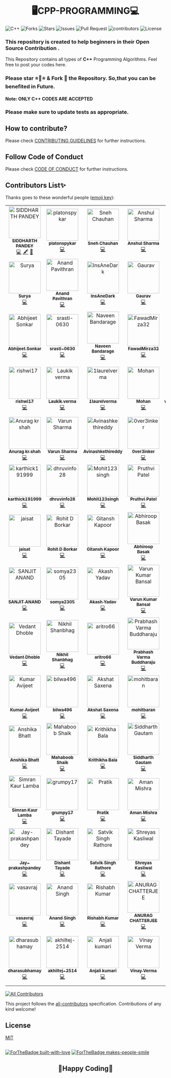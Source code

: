 # <div align="center">🖥️CPP-PROGRAMMING💻</div>
![C++](https://img.shields.io/badge/language-C++-blue?style=for-the-badge)
![Forks](https://img.shields.io/github/forks/siddharth25pandey/CPP-Programming?style=for-the-badge)
![Stars](https://img.shields.io/github/stars/siddharth25pandey/CPP-Programming?style=for-the-badge)
![Issues](https://img.shields.io/github/issues/siddharth25pandey/CPP-Programming?style=for-the-badge)
![Pull Request](https://img.shields.io/github/issues-pr/siddharth25pandey/CPP-Programming?style=for-the-badge)
![contributors](https://img.shields.io/github/contributors/siddharth25pandey/CPP-Programming?style=for-the-badge)
![License](https://img.shields.io/github/license/siddharth25pandey/CPP-Programming?style=for-the-badge)

### This repository is created to help beginners in their Open Source Contribution .

This Repository contains all types of **C++** Programming Algorithms.
Feel free to post your codes here.
### Please star ⭐🌟⭐ & Fork 🍴 the Repository. So,that you can be benefited in Future. 
#### Note: ONLY C++ CODES ARE ACCEPTED
### Please make sure to update tests as appropriate.
## How to contribute?
Please check [CONTRIBUTING GUIDELINES](CONTRIBUTORS.md) for further instructions.
## Follow Code of Conduct
Please check [CODE OF CONDUCT](Code_of_Conduct.md) for further instructions.


## Contributors List✨

Thanks goes to these wonderful people ([emoji key](https://allcontributors.org/docs/en/emoji-key)):

<!-- ALL-CONTRIBUTORS-LIST:START - Do not remove or modify this section -->
<!-- prettier-ignore-start -->
<!-- markdownlint-disable -->
<table>
  <tbody>
    <tr>
      <td align="center"><a href="https://siddharth25pandey.github.io"><img src="https://avatars0.githubusercontent.com/u/56592079?v=4?s=100" width="100px;" alt="SIDDHARTH PANDEY"/><br /><sub><b>SIDDHARTH PANDEY</b></sub></a><br /><a href="https://github.com/siddharth25pandey/CPP-Programming/commits?author=siddharth25pandey" title="Code">💻</a> <a href="#content-siddharth25pandey" title="Content">🖋</a> <a href="https://github.com/siddharth25pandey/CPP-Programming/commits?author=siddharth25pandey" title="Documentation">📖</a></td>
      <td align="center"><a href="https://github.com/platonspykar"><img src="https://avatars0.githubusercontent.com/u/72163218?v=4?s=100" width="100px;" alt="platonspykar"/><br /><sub><b>platonspykar</b></sub></a><br /><a href="https://github.com/siddharth25pandey/CPP-Programming/commits?author=platonspykar" title="Code">💻</a></td>
      <td align="center"><a href="https://github.com/Snake-27"><img src="https://avatars0.githubusercontent.com/u/72086275?v=4?s=100" width="100px;" alt="Sneh Chauhan"/><br /><sub><b>Sneh Chauhan</b></sub></a><br /><a href="https://github.com/siddharth25pandey/CPP-Programming/commits?author=Snake-27" title="Code">💻</a></td>
      <td align="center"><a href="https://github.com/Anshul758"><img src="https://avatars1.githubusercontent.com/u/55247501?v=4?s=100" width="100px;" alt="Anshul Sharma "/><br /><sub><b>Anshul Sharma </b></sub></a><br /><a href="https://github.com/siddharth25pandey/CPP-Programming/commits?author=Anshul758" title="Code">💻</a></td>
      <td align="center"><a href="https://github.com/nicusor43"><img src="https://avatars0.githubusercontent.com/u/53815814?v=4?s=100" width="100px;" alt="Nicușor Cruceru"/><br /><sub><b>Nicușor Cruceru</b></sub></a><br /><a href="https://github.com/siddharth25pandey/CPP-Programming/commits?author=nicusor43" title="Code">💻</a></td>
      <td align="center"><a href="https://github.com/Shreyashm16"><img src="https://avatars0.githubusercontent.com/u/56593418?v=4?s=100" width="100px;" alt="Shreyash Mishra"/><br /><sub><b>Shreyash Mishra</b></sub></a><br /><a href="https://github.com/siddharth25pandey/CPP-Programming/commits?author=Shreyashm16" title="Code">💻</a></td>
      <td align="center"><a href="https://github.com/prichoms"><img src="https://avatars0.githubusercontent.com/u/56591603?v=4?s=100" width="100px;" alt="Priyam Bajpai"/><br /><sub><b>Priyam Bajpai</b></sub></a><br /><a href="https://github.com/siddharth25pandey/CPP-Programming/commits?author=prichoms" title="Code">💻</a></td>
    </tr>
    <tr>
      <td align="center"><a href="https://github.com/surya1701"><img src="https://avatars1.githubusercontent.com/u/56593966?v=4?s=100" width="100px;" alt="Surya"/><br /><sub><b>Surya</b></sub></a><br /><a href="https://github.com/siddharth25pandey/CPP-Programming/commits?author=surya1701" title="Code">💻</a></td>
      <td align="center"><a href="https://github.com/anand4234"><img src="https://avatars3.githubusercontent.com/u/46859246?v=4?s=100" width="100px;" alt="Anand Pavithran"/><br /><sub><b>Anand Pavithran</b></sub></a><br /><a href="https://github.com/siddharth25pandey/CPP-Programming/commits?author=anand4234" title="Code">💻</a></td>
      <td align="center"><a href="https://github.com/InsAneDark"><img src="https://avatars3.githubusercontent.com/u/70620929?v=4?s=100" width="100px;" alt="InsAneDark"/><br /><sub><b>InsAneDark</b></sub></a><br /><a href="https://github.com/siddharth25pandey/CPP-Programming/commits?author=InsAneDark" title="Code">💻</a></td>
      <td align="center"><a href="https://github.com/gpandey1709"><img src="https://avatars2.githubusercontent.com/u/72185797?v=4?s=100" width="100px;" alt="Gaurav"/><br /><sub><b>Gaurav</b></sub></a><br /><a href="https://github.com/siddharth25pandey/CPP-Programming/commits?author=gpandey1709" title="Code">💻</a></td>
      <td align="center"><a href="https://github.com/GauravPatil8778"><img src="https://avatars3.githubusercontent.com/u/67456816?v=4?s=100" width="100px;" alt="GAURAV PATIL"/><br /><sub><b>GAURAV PATIL</b></sub></a><br /><a href="https://github.com/siddharth25pandey/CPP-Programming/commits?author=GauravPatil8778" title="Code">💻</a></td>
      <td align="center"><a href="https://github.com/stuti-v4"><img src="https://avatars3.githubusercontent.com/u/70504325?v=4?s=100" width="100px;" alt="stuti-v4"/><br /><sub><b>stuti-v4</b></sub></a><br /><a href="https://github.com/siddharth25pandey/CPP-Programming/commits?author=stuti-v4" title="Code">💻</a></td>
      <td align="center"><a href="https://github.com/smriti-v16"><img src="https://avatars2.githubusercontent.com/u/72195751?v=4?s=100" width="100px;" alt="Smriti Verma"/><br /><sub><b>Smriti Verma</b></sub></a><br /><a href="https://github.com/siddharth25pandey/CPP-Programming/commits?author=smriti-v16" title="Code">💻</a></td>
    </tr>
    <tr>
      <td align="center"><a href="https://github.com/Abhijeet-sonkar"><img src="https://avatars0.githubusercontent.com/u/53171003?v=4?s=100" width="100px;" alt="Abhijeet Sonkar"/><br /><sub><b>Abhijeet Sonkar</b></sub></a><br /><a href="https://github.com/siddharth25pandey/CPP-Programming/commits?author=Abhijeet-sonkar" title="Code">💻</a></td>
      <td align="center"><a href="https://github.com/srasti-0630"><img src="https://avatars3.githubusercontent.com/u/70095027?v=4?s=100" width="100px;" alt="srasti-0630"/><br /><sub><b>srasti-0630</b></sub></a><br /><a href="https://github.com/siddharth25pandey/CPP-Programming/commits?author=srasti-0630" title="Code">💻</a></td>
      <td align="center"><a href="http://naveenbandarage.com"><img src="https://avatars1.githubusercontent.com/u/37656114?v=4?s=100" width="100px;" alt="Naveen Bandarage"/><br /><sub><b>Naveen Bandarage</b></sub></a><br /><a href="https://github.com/siddharth25pandey/CPP-Programming/commits?author=NaveenBandarage" title="Code">💻</a></td>
      <td align="center"><a href="https://github.com/FawadMirza32"><img src="https://avatars0.githubusercontent.com/u/37993847?v=4?s=100" width="100px;" alt="FawadMirza32"/><br /><sub><b>FawadMirza32</b></sub></a><br /><a href="https://github.com/siddharth25pandey/CPP-Programming/commits?author=FawadMirza32" title="Code">💻</a></td>
      <td align="center"><a href="https://github.com/kasojuswathi"><img src="https://avatars1.githubusercontent.com/u/56555547?v=4?s=100" width="100px;" alt="kasojuswathi"/><br /><sub><b>kasojuswathi</b></sub></a><br /><a href="https://github.com/siddharth25pandey/CPP-Programming/commits?author=kasojuswathi" title="Code">💻</a></td>
      <td align="center"><a href="https://sourcerer.io/kaushik-rishi"><img src="https://avatars2.githubusercontent.com/u/52498617?v=4?s=100" width="100px;" alt=" Kaushik Rishi"/><br /><sub><b> Kaushik Rishi</b></sub></a><br /><a href="https://github.com/siddharth25pandey/CPP-Programming/commits?author=kaushik-rishi" title="Code">💻</a></td>
      <td align="center"><a href="https://github.com/giyasht"><img src="https://avatars1.githubusercontent.com/u/56585607?v=4?s=100" width="100px;" alt="giyasht"/><br /><sub><b>giyasht</b></sub></a><br /><a href="https://github.com/siddharth25pandey/CPP-Programming/commits?author=giyasht" title="Code">💻</a></td>
    </tr>
    <tr>
      <td align="center"><a href="https://github.com/rishwi17"><img src="https://avatars0.githubusercontent.com/u/56584536?v=4?s=100" width="100px;" alt="rishwi17"/><br /><sub><b>rishwi17</b></sub></a><br /><a href="https://github.com/siddharth25pandey/CPP-Programming/commits?author=rishwi17" title="Code">💻</a></td>
      <td align="center"><a href="https://github.com/Laukik-11"><img src="https://avatars0.githubusercontent.com/u/56592624?v=4?s=100" width="100px;" alt="Laukik verma"/><br /><sub><b>Laukik verma</b></sub></a><br /><a href="https://github.com/siddharth25pandey/CPP-Programming/commits?author=Laukik-11" title="Code">💻</a></td>
      <td align="center"><a href="https://github.com/1laurelverma"><img src="https://avatars1.githubusercontent.com/u/56593513?v=4?s=100" width="100px;" alt="1laurelverma"/><br /><sub><b>1laurelverma</b></sub></a><br /><a href="https://github.com/siddharth25pandey/CPP-Programming/commits?author=1laurelverma" title="Code">💻</a></td>
      <td align="center"><a href="https://github.com/10mohan"><img src="https://avatars1.githubusercontent.com/u/72243060?v=4?s=100" width="100px;" alt="Mohan"/><br /><sub><b>Mohan</b></sub></a><br /><a href="https://github.com/siddharth25pandey/CPP-Programming/commits?author=10mohan" title="Code">💻</a></td>
      <td align="center"><a href="https://github.com/vishweshdhoble"><img src="https://avatars1.githubusercontent.com/u/56592524?v=4?s=100" width="100px;" alt="vishweshdhoble"/><br /><sub><b>vishweshdhoble</b></sub></a><br /><a href="https://github.com/siddharth25pandey/CPP-Programming/commits?author=vishweshdhoble" title="Code">💻</a></td>
      <td align="center"><a href="https://github.com/shubhangi-singh21"><img src="https://avatars3.githubusercontent.com/u/66862125?v=4?s=100" width="100px;" alt="Shuhangi Singh"/><br /><sub><b>Shuhangi Singh</b></sub></a><br /><a href="https://github.com/siddharth25pandey/CPP-Programming/commits?author=shubhangi-singh21" title="Code">💻</a></td>
      <td align="center"><a href="https://github.com/jatinjain001"><img src="https://avatars2.githubusercontent.com/u/46483236?v=4?s=100" width="100px;" alt="Jatin Jain"/><br /><sub><b>Jatin Jain</b></sub></a><br /><a href="https://github.com/siddharth25pandey/CPP-Programming/commits?author=jatinjain001" title="Code">💻</a></td>
    </tr>
    <tr>
      <td align="center"><a href="https://github.com/anu725053"><img src="https://avatars0.githubusercontent.com/u/56585764?v=4?s=100" width="100px;" alt="Anurag kr shah"/><br /><sub><b>Anurag kr shah</b></sub></a><br /><a href="https://github.com/siddharth25pandey/CPP-Programming/commits?author=anu725053" title="Code">💻</a></td>
      <td align="center"><a href="https://github.com/varunsharma21"><img src="https://avatars1.githubusercontent.com/u/61429136?v=4?s=100" width="100px;" alt="Varun Sharma"/><br /><sub><b>Varun Sharma</b></sub></a><br /><a href="https://github.com/siddharth25pandey/CPP-Programming/commits?author=varunsharma21" title="Code">💻</a></td>
      <td align="center"><a href="https://github.com/Avinashkethireddy"><img src="https://avatars2.githubusercontent.com/u/56587643?v=4?s=100" width="100px;" alt="Avinashkethireddy"/><br /><sub><b>Avinashkethireddy</b></sub></a><br /><a href="https://github.com/siddharth25pandey/CPP-Programming/commits?author=Avinashkethireddy" title="Code">💻</a></td>
      <td align="center"><a href="https://github.com/OverthinkersArea"><img src="https://avatars2.githubusercontent.com/u/53104897?v=4?s=100" width="100px;" alt="0ver3inker"/><br /><sub><b>0ver3inker</b></sub></a><br /><a href="https://github.com/siddharth25pandey/CPP-Programming/commits?author=OverthinkersArea" title="Code">💻</a></td>
      <td align="center"><a href="https://github.com/git-rishabh-jha"><img src="https://avatars0.githubusercontent.com/u/56585873?v=4?s=100" width="100px;" alt="RISHABH JHA"/><br /><sub><b>RISHABH JHA</b></sub></a><br /><a href="https://github.com/siddharth25pandey/CPP-Programming/commits?author=git-rishabh-jha" title="Code">💻</a></td>
      <td align="center"><a href="https://github.com/Divyanshu-info"><img src="https://avatars0.githubusercontent.com/u/56086382?v=4?s=100" width="100px;" alt="Divyanshu"/><br /><sub><b>Divyanshu</b></sub></a><br /><a href="https://github.com/siddharth25pandey/CPP-Programming/commits?author=Divyanshu-info" title="Code">💻</a></td>
      <td align="center"><a href="https://github.com/jainath875"><img src="https://avatars2.githubusercontent.com/u/54453129?v=4?s=100" width="100px;" alt="jainath875"/><br /><sub><b>jainath875</b></sub></a><br /><a href="https://github.com/siddharth25pandey/CPP-Programming/commits?author=jainath875" title="Code">💻</a></td>
    </tr>
    <tr>
      <td align="center"><a href="https://github.com/karthick191999"><img src="https://avatars0.githubusercontent.com/u/67547249?v=4?s=100" width="100px;" alt="karthick191999"/><br /><sub><b>karthick191999</b></sub></a><br /><a href="https://github.com/siddharth25pandey/CPP-Programming/commits?author=karthick191999" title="Code">💻</a></td>
      <td align="center"><a href="https://github.com/dhruvinfo28"><img src="https://avatars1.githubusercontent.com/u/60705641?v=4?s=100" width="100px;" alt="dhruvinfo28"/><br /><sub><b>dhruvinfo28</b></sub></a><br /><a href="https://github.com/siddharth25pandey/CPP-Programming/commits?author=dhruvinfo28" title="Code">💻</a></td>
      <td align="center"><a href="https://github.com/Mohit123singh"><img src="https://avatars2.githubusercontent.com/u/56020402?v=4?s=100" width="100px;" alt="Mohit123singh"/><br /><sub><b>Mohit123singh</b></sub></a><br /><a href="https://github.com/siddharth25pandey/CPP-Programming/commits?author=Mohit123singh" title="Code">💻</a></td>
      <td align="center"><a href="https://github.com/PruthviPatel2001"><img src="https://avatars3.githubusercontent.com/u/68770776?v=4?s=100" width="100px;" alt="Pruthvi Patel"/><br /><sub><b>Pruthvi Patel</b></sub></a><br /><a href="https://github.com/siddharth25pandey/CPP-Programming/commits?author=PruthviPatel2001" title="Code">💻</a></td>
      <td align="center"><a href="https://github.com/fiddlytompkus"><img src="https://avatars1.githubusercontent.com/u/55635206?v=4?s=100" width="100px;" alt="Abhishek Jain"/><br /><sub><b>Abhishek Jain</b></sub></a><br /><a href="https://github.com/siddharth25pandey/CPP-Programming/commits?author=fiddlytompkus" title="Code">💻</a></td>
      <td align="center"><a href="https://github.com/rushendra910"><img src="https://avatars.githubusercontent.com/u/87089904?v=4?s=100" width="100px;" alt="rushendra910"/><br /><sub><b>rushendra910</b></sub></a><br /><a href="https://github.com/siddharth25pandey/CPP-Programming/commits?author=rushendra910" title="Code">💻</a></td>
      <td align="center"><a href="https://sites.google.com/iiits.in/kushgupta/home"><img src="https://avatars.githubusercontent.com/u/74309241?v=4?s=100" width="100px;" alt="Kush Gupta"/><br /><sub><b>Kush Gupta</b></sub></a><br /><a href="https://github.com/siddharth25pandey/CPP-Programming/commits?author=iamKushGupta" title="Code">💻</a></td>
    </tr>
    <tr>
      <td align="center"><a href="https://github.com/jaisat"><img src="https://avatars.githubusercontent.com/u/47458868?v=4?s=100" width="100px;" alt="jaisat"/><br /><sub><b>jaisat</b></sub></a><br /><a href="https://github.com/siddharth25pandey/CPP-Programming/commits?author=jaisat" title="Code">💻</a></td>
      <td align="center"><a href="https://github.com/itsrdb"><img src="https://avatars.githubusercontent.com/u/15973523?v=4?s=100" width="100px;" alt="Rohit D Borkar"/><br /><sub><b>Rohit D Borkar</b></sub></a><br /><a href="https://github.com/siddharth25pandey/CPP-Programming/commits?author=itsrdb" title="Code">💻</a></td>
      <td align="center"><a href="https://github.com/GitanshKapoor"><img src="https://avatars.githubusercontent.com/u/72307552?v=4?s=100" width="100px;" alt="Gitansh Kapoor"/><br /><sub><b>Gitansh Kapoor</b></sub></a><br /><a href="https://github.com/siddharth25pandey/CPP-Programming/commits?author=GitanshKapoor" title="Code">💻</a></td>
      <td align="center"><a href="https://github.com/abhiroopbasak"><img src="https://avatars.githubusercontent.com/u/63965017?v=4?s=100" width="100px;" alt="Abhiroop Basak"/><br /><sub><b>Abhiroop Basak</b></sub></a><br /><a href="https://github.com/siddharth25pandey/CPP-Programming/commits?author=abhiroopbasak" title="Code">💻</a></td>
      <td align="center"><a href="https://github.com/manav71"><img src="https://avatars.githubusercontent.com/u/73513315?v=4?s=100" width="100px;" alt="Manav Sanghi"/><br /><sub><b>Manav Sanghi</b></sub></a><br /><a href="https://github.com/siddharth25pandey/CPP-Programming/commits?author=manav71" title="Code">💻</a></td>
      <td align="center"><a href="https://github.com/Sravanthgithub"><img src="https://avatars.githubusercontent.com/u/77894804?v=4?s=100" width="100px;" alt="Sravanth Kurmala"/><br /><sub><b>Sravanth Kurmala</b></sub></a><br /><a href="https://github.com/siddharth25pandey/CPP-Programming/commits?author=Sravanthgithub" title="Code">💻</a></td>
      <td align="center"><a href="https://github.com/nvishal2580"><img src="https://avatars.githubusercontent.com/u/56758869?v=4?s=100" width="100px;" alt="vishal nagar"/><br /><sub><b>vishal nagar</b></sub></a><br /><a href="https://github.com/siddharth25pandey/CPP-Programming/commits?author=nvishal2580" title="Code">💻</a></td>
    </tr>
    <tr>
      <td align="center"><a href="https://github.com/sanjitcodes"><img src="https://avatars.githubusercontent.com/u/59444668?v=4?s=100" width="100px;" alt="SANJIT ANAND"/><br /><sub><b>SANJIT ANAND</b></sub></a><br /><a href="https://github.com/siddharth25pandey/CPP-Programming/commits?author=sanjitcodes" title="Code">💻</a></td>
      <td align="center"><a href="https://github.com/somya2305"><img src="https://avatars.githubusercontent.com/u/59568184?v=4?s=100" width="100px;" alt="somya2305"/><br /><sub><b>somya2305</b></sub></a><br /><a href="https://github.com/siddharth25pandey/CPP-Programming/commits?author=somya2305" title="Code">💻</a></td>
      <td align="center"><a href="https://github.com/AK-aShH"><img src="https://avatars.githubusercontent.com/u/81186992?v=4?s=100" width="100px;" alt="Akash Yadav"/><br /><sub><b>Akash Yadav</b></sub></a><br /><a href="https://github.com/siddharth25pandey/CPP-Programming/commits?author=AK-aShH" title="Code">💻</a></td>
      <td align="center"><a href="https://github.com/VARUN-K-BANSAL"><img src="https://avatars.githubusercontent.com/u/73171376?v=4?s=100" width="100px;" alt="Varun Kumar Bansal"/><br /><sub><b>Varun Kumar Bansal</b></sub></a><br /><a href="https://github.com/siddharth25pandey/CPP-Programming/commits?author=VARUN-K-BANSAL" title="Code">💻</a></td>
      <td align="center"><a href="https://github.com/abhay2002-pro"><img src="https://avatars.githubusercontent.com/u/76939279?v=4?s=100" width="100px;" alt="Array"/><br /><sub><b>Array</b></sub></a><br /><a href="https://github.com/siddharth25pandey/CPP-Programming/commits?author=abhay2002-pro" title="Code">💻</a></td>
      <td align="center"><a href="https://github.com/satyamsingh-sg"><img src="https://avatars.githubusercontent.com/u/56595632?v=4?s=100" width="100px;" alt="Satyam Singh"/><br /><sub><b>Satyam Singh</b></sub></a><br /><a href="https://github.com/siddharth25pandey/CPP-Programming/commits?author=satyamsingh-sg" title="Code">💻</a></td>
      <td align="center"><a href="https://shardik2001.zyrosite.com/"><img src="https://avatars.githubusercontent.com/u/56587994?v=4?s=100" width="100px;" alt="hardik302001"/><br /><sub><b>hardik302001</b></sub></a><br /><a href="https://github.com/siddharth25pandey/CPP-Programming/commits?author=hardik302001" title="Code">💻</a></td>
    </tr>
    <tr>
      <td align="center"><a href="https://github.com/VedanT-27"><img src="https://avatars.githubusercontent.com/u/56587272?v=4?s=100" width="100px;" alt="Vedant Dhoble"/><br /><sub><b>Vedant Dhoble</b></sub></a><br /><a href="https://github.com/siddharth25pandey/CPP-Programming/commits?author=VedanT-27" title="Code">💻</a></td>
      <td align="center"><a href="https://github.com/Nikhil-1503"><img src="https://avatars.githubusercontent.com/u/61755381?v=4?s=100" width="100px;" alt="Nikhil Shanbhag"/><br /><sub><b>Nikhil Shanbhag</b></sub></a><br /><a href="https://github.com/siddharth25pandey/CPP-Programming/commits?author=Nikhil-1503" title="Code">💻</a></td>
      <td align="center"><a href="https://github.com/aritro66"><img src="https://avatars.githubusercontent.com/u/78261928?v=4?s=100" width="100px;" alt="aritro66"/><br /><sub><b>aritro66</b></sub></a><br /><a href="https://github.com/siddharth25pandey/CPP-Programming/commits?author=aritro66" title="Code">💻</a></td>
      <td align="center"><a href="https://github.com/prabhash-varma"><img src="https://avatars.githubusercontent.com/u/88572528?v=4?s=100" width="100px;" alt="Prabhash Varma Buddharaju"/><br /><sub><b>Prabhash Varma Buddharaju</b></sub></a><br /><a href="https://github.com/siddharth25pandey/CPP-Programming/commits?author=prabhash-varma" title="Code">💻</a></td>
      <td align="center"><a href="https://github.com/anirudhjak06"><img src="https://avatars.githubusercontent.com/u/56587311?v=4?s=100" width="100px;" alt="Anirudh Jakhotia"/><br /><sub><b>Anirudh Jakhotia</b></sub></a><br /><a href="https://github.com/siddharth25pandey/CPP-Programming/commits?author=anirudhjak06" title="Code">💻</a></td>
      <td align="center"><a href="https://shivanshuman021.github.io/"><img src="https://avatars.githubusercontent.com/u/51750587?v=4?s=100" width="100px;" alt="Anshuman Mishra"/><br /><sub><b>Anshuman Mishra</b></sub></a><br /><a href="https://github.com/siddharth25pandey/CPP-Programming/commits?author=shivanshuman021" title="Code">💻</a></td>
      <td align="center"><a href="https://github.com/Junith-K"><img src="https://avatars.githubusercontent.com/u/88233179?v=4?s=100" width="100px;" alt="Junith-K"/><br /><sub><b>Junith-K</b></sub></a><br /><a href="https://github.com/siddharth25pandey/CPP-Programming/commits?author=Junith-K" title="Code">💻</a></td>
    </tr>
    <tr>
      <td align="center"><a href="https://github.com/avijeet108"><img src="https://avatars.githubusercontent.com/u/73739259?v=4?s=100" width="100px;" alt="Kumar Avijeet"/><br /><sub><b>Kumar Avijeet</b></sub></a><br /><a href="https://github.com/siddharth25pandey/CPP-Programming/commits?author=avijeet108" title="Code">💻</a></td>
      <td align="center"><a href="https://bilwa496.github.io/"><img src="https://avatars.githubusercontent.com/u/66560100?v=4?s=100" width="100px;" alt="bilwa496"/><br /><sub><b>bilwa496</b></sub></a><br /><a href="https://github.com/siddharth25pandey/CPP-Programming/commits?author=bilwa496" title="Code">💻</a></td>
      <td align="center"><a href="https://github.com/tom635"><img src="https://avatars.githubusercontent.com/u/76419575?v=4?s=100" width="100px;" alt="Akshat Saxena"/><br /><sub><b>Akshat Saxena</b></sub></a><br /><a href="https://github.com/siddharth25pandey/CPP-Programming/commits?author=tom635" title="Code">💻</a></td>
      <td align="center"><a href="https://github.com/mohitbaran"><img src="https://avatars.githubusercontent.com/u/72731513?v=4?s=100" width="100px;" alt="mohitbaran"/><br /><sub><b>mohitbaran</b></sub></a><br /><a href="https://github.com/siddharth25pandey/CPP-Programming/commits?author=mohitbaran" title="Code">💻</a></td>
      <td align="center"><a href="https://github.com/D3ADSH0T25"><img src="https://avatars.githubusercontent.com/u/57529264?v=4?s=100" width="100px;" alt="Anshoo Rajput"/><br /><sub><b>Anshoo Rajput</b></sub></a><br /><a href="https://github.com/siddharth25pandey/CPP-Programming/commits?author=D3ADSH0T25" title="Code">💻</a></td>
      <td align="center"><a href="https://github.com/isha912"><img src="https://avatars.githubusercontent.com/u/78261234?v=4?s=100" width="100px;" alt="isha912"/><br /><sub><b>isha912</b></sub></a><br /><a href="https://github.com/siddharth25pandey/CPP-Programming/commits?author=isha912" title="Code">💻</a></td>
      <td align="center"><a href="https://github.com/shankhanil007"><img src="https://avatars.githubusercontent.com/u/58778597?v=4?s=100" width="100px;" alt="shankhanil007"/><br /><sub><b>shankhanil007</b></sub></a><br /><a href="https://github.com/siddharth25pandey/CPP-Programming/commits?author=shankhanil007" title="Code">💻</a></td>
    </tr>
    <tr>
      <td align="center"><a href="https://github.com/anshika0207"><img src="https://avatars.githubusercontent.com/u/58806905?v=4?s=100" width="100px;" alt="Anshika Bhatt"/><br /><sub><b>Anshika Bhatt</b></sub></a><br /><a href="https://github.com/siddharth25pandey/CPP-Programming/commits?author=anshika0207" title="Code">💻</a></td>
      <td align="center"><a href="https://mahaboob-cv.herokuapp.com/"><img src="https://avatars.githubusercontent.com/u/64549906?v=4?s=100" width="100px;" alt="Mahaboob Shaik"/><br /><sub><b>Mahaboob Shaik</b></sub></a><br /><a href="https://github.com/siddharth25pandey/CPP-Programming/commits?author=bannu0snake" title="Code">💻</a></td>
      <td align="center"><a href="https://github.com/krithikha2001"><img src="https://avatars.githubusercontent.com/u/59526292?v=4?s=100" width="100px;" alt="Krithikha Bala"/><br /><sub><b>Krithikha Bala</b></sub></a><br /><a href="https://github.com/siddharth25pandey/CPP-Programming/commits?author=krithikha2001" title="Code">💻</a></td>
      <td align="center"><a href="https://github.com/siddharth85"><img src="https://avatars.githubusercontent.com/u/69906884?v=4?s=100" width="100px;" alt="Siddharth Gautam"/><br /><sub><b>Siddharth Gautam</b></sub></a><br /><a href="https://github.com/siddharth25pandey/CPP-Programming/commits?author=siddharth85" title="Code">💻</a></td>
      <td align="center"><a href="https://github.com/samahuja642"><img src="https://avatars.githubusercontent.com/u/74263843?v=4?s=100" width="100px;" alt="Samarth_Ahuja"/><br /><sub><b>Samarth_Ahuja</b></sub></a><br /><a href="https://github.com/siddharth25pandey/CPP-Programming/commits?author=samahuja642" title="Code">💻</a></td>
      <td align="center"><a href="https://github.com/RaiyanMahin"><img src="https://avatars.githubusercontent.com/u/53217558?v=4?s=100" width="100px;" alt="Raiyan Bashir Mahin"/><br /><sub><b>Raiyan Bashir Mahin</b></sub></a><br /><a href="https://github.com/siddharth25pandey/CPP-Programming/commits?author=RaiyanMahin" title="Code">💻</a></td>
      <td align="center"><a href="https://github.com/ShaileshKumar007"><img src="https://avatars.githubusercontent.com/u/71178959?v=4?s=100" width="100px;" alt="Shailesh Kumar"/><br /><sub><b>Shailesh Kumar</b></sub></a><br /><a href="https://github.com/siddharth25pandey/CPP-Programming/commits?author=ShaileshKumar007" title="Code">💻</a></td>
    </tr>
    <tr>
      <td align="center"><a href="https://github.com/Simran2000-jpg"><img src="https://avatars.githubusercontent.com/u/59932005?v=4?s=100" width="100px;" alt="Simran Kaur Lamba"/><br /><sub><b>Simran Kaur Lamba</b></sub></a><br /><a href="https://github.com/siddharth25pandey/CPP-Programming/commits?author=Simran2000-jpg" title="Code">💻</a></td>
      <td align="center"><a href="https://github.com/grumpy17"><img src="https://avatars.githubusercontent.com/u/70201987?v=4?s=100" width="100px;" alt="grumpy17"/><br /><sub><b>grumpy17</b></sub></a><br /><a href="https://github.com/siddharth25pandey/CPP-Programming/commits?author=grumpy17" title="Code">💻</a></td>
      <td align="center"><a href="https://github.com/pratik-2707"><img src="https://avatars.githubusercontent.com/u/73239498?v=4?s=100" width="100px;" alt="Pratik"/><br /><sub><b>Pratik</b></sub></a><br /><a href="https://github.com/siddharth25pandey/CPP-Programming/commits?author=pratik-2707" title="Code">💻</a></td>
      <td align="center"><a href="https://github.com/aman-mishra-02"><img src="https://avatars.githubusercontent.com/u/88890558?v=4?s=100" width="100px;" alt="Aman Mishra"/><br /><sub><b>Aman Mishra</b></sub></a><br /><a href="https://github.com/siddharth25pandey/CPP-Programming/commits?author=aman-mishra-02" title="Code">💻</a></td>
      <td align="center"><a href="https://github.com/sampath006"><img src="https://avatars.githubusercontent.com/u/78590504?v=4?s=100" width="100px;" alt="sampath"/><br /><sub><b>sampath</b></sub></a><br /><a href="https://github.com/siddharth25pandey/CPP-Programming/commits?author=sampath006" title="Code">💻</a></td>
      <td align="center"><a href="https://github.com/theaures"><img src="https://avatars.githubusercontent.com/u/91782687?v=4?s=100" width="100px;" alt="theaures"/><br /><sub><b>theaures</b></sub></a><br /><a href="https://github.com/siddharth25pandey/CPP-Programming/commits?author=theaures" title="Code">💻</a></td>
      <td align="center"><a href="https://github.com/mahitha2001"><img src="https://avatars.githubusercontent.com/u/59527081?v=4?s=100" width="100px;" alt="Mahitha Gurrala"/><br /><sub><b>Mahitha Gurrala</b></sub></a><br /><a href="https://github.com/siddharth25pandey/CPP-Programming/commits?author=mahitha2001" title="Code">💻</a></td>
    </tr>
    <tr>
      <td align="center"><a href="https://github.com/Jay-prakashpandey"><img src="https://avatars.githubusercontent.com/u/81908427?v=4?s=100" width="100px;" alt="Jay-prakashpandey"/><br /><sub><b>Jay-prakashpandey</b></sub></a><br /><a href="https://github.com/siddharth25pandey/CPP-Programming/commits?author=Jay-prakashpandey" title="Code">💻</a></td>
      <td align="center"><a href="https://dishanttayade.github.io/Portfoilio/"><img src="https://avatars.githubusercontent.com/u/56593517?v=4?s=100" width="100px;" alt="Dishant Tayade"/><br /><sub><b>Dishant Tayade</b></sub></a><br /><a href="https://github.com/siddharth25pandey/CPP-Programming/commits?author=dishanttayade" title="Code">💻</a></td>
      <td align="center"><a href="https://github.com/Satviik"><img src="https://avatars.githubusercontent.com/u/80253346?v=4?s=100" width="100px;" alt="Satvik Singh Rathore"/><br /><sub><b>Satvik Singh Rathore</b></sub></a><br /><a href="https://github.com/siddharth25pandey/CPP-Programming/commits?author=Satviik" title="Code">💻</a></td>
      <td align="center"><a href="https://github.com/kasliwalshreyas"><img src="https://avatars.githubusercontent.com/u/75473663?v=4?s=100" width="100px;" alt="Shreyas Kasliwal"/><br /><sub><b>Shreyas Kasliwal</b></sub></a><br /><a href="https://github.com/siddharth25pandey/CPP-Programming/commits?author=kasliwalshreyas" title="Code">💻</a></td>
      <td align="center"><a href="https://github.com/Sakshi-source"><img src="https://avatars.githubusercontent.com/u/84678584?v=4?s=100" width="100px;" alt="Sakshi-source"/><br /><sub><b>Sakshi-source</b></sub></a><br /><a href="https://github.com/siddharth25pandey/CPP-Programming/commits?author=Sakshi-source" title="Code">💻</a></td>
      <td align="center"><a href="https://github.com/phoenix1406"><img src="https://avatars.githubusercontent.com/u/91676198?v=4?s=100" width="100px;" alt="phoenix1406"/><br /><sub><b>phoenix1406</b></sub></a><br /><a href="https://github.com/siddharth25pandey/CPP-Programming/commits?author=phoenix1406" title="Code">💻</a></td>
      <td align="center"><a href="https://github.com/raj06cool"><img src="https://avatars.githubusercontent.com/u/89586944?v=4?s=100" width="100px;" alt="raj06cool"/><br /><sub><b>raj06cool</b></sub></a><br /><a href="https://github.com/siddharth25pandey/CPP-Programming/commits?author=raj06cool" title="Code">💻</a></td>
    </tr>
    <tr>
      <td align="center"><a href="https://github.com/vasavraj"><img src="https://avatars.githubusercontent.com/u/60337727?v=4?s=100" width="100px;" alt="vasavraj"/><br /><sub><b>vasavraj</b></sub></a><br /><a href="https://github.com/siddharth25pandey/CPP-Programming/commits?author=vasavraj" title="Code">💻</a></td>
      <td align="center"><a href="https://github.com/AnandLpu"><img src="https://avatars.githubusercontent.com/u/91829277?v=4?s=100" width="100px;" alt="Anand Singh"/><br /><sub><b>Anand Singh</b></sub></a><br /><a href="https://github.com/siddharth25pandey/CPP-Programming/commits?author=AnandLpu" title="Code">💻</a></td>
      <td align="center"><a href="https://github.com/rishabhk965"><img src="https://avatars.githubusercontent.com/u/52632726?v=4?s=100" width="100px;" alt="Rishabh Kumar"/><br /><sub><b>Rishabh Kumar</b></sub></a><br /><a href="https://github.com/siddharth25pandey/CPP-Programming/commits?author=rishabhk965" title="Code">💻</a></td>
      <td align="center"><a href="http://www.linkedin.com/in/anurag-chatterjee-34b374179"><img src="https://avatars.githubusercontent.com/u/50053862?v=4?s=100" width="100px;" alt="ANURAG CHATTERJEE"/><br /><sub><b>ANURAG CHATTERJEE</b></sub></a><br /><a href="https://github.com/siddharth25pandey/CPP-Programming/commits?author=anuragnewbie" title="Code">💻</a></td>
      <td align="center"><a href="https://github.com/surajwakka"><img src="https://avatars.githubusercontent.com/u/58338343?v=4?s=100" width="100px;" alt="Suraj-Wakka"/><br /><sub><b>Suraj-Wakka</b></sub></a><br /><a href="https://github.com/siddharth25pandey/CPP-Programming/commits?author=surajwakka" title="Code">💻</a></td>
      <td align="center"><a href="https://github.com/dominic162"><img src="https://avatars.githubusercontent.com/u/62019440?v=4?s=100" width="100px;" alt="Nischey Khurana"/><br /><sub><b>Nischey Khurana</b></sub></a><br /><a href="https://github.com/siddharth25pandey/CPP-Programming/commits?author=dominic162" title="Code">💻</a></td>
      <td align="center"><a href="https://github.com/nitigya-joshi"><img src="https://avatars.githubusercontent.com/u/77828908?v=4?s=100" width="100px;" alt="Nitigya Joshi"/><br /><sub><b>Nitigya Joshi</b></sub></a><br /><a href="https://github.com/siddharth25pandey/CPP-Programming/commits?author=nitigya-joshi" title="Code">💻</a></td>
    </tr>
    <tr>
      <td align="center"><a href="https://github.com/dharasubhamay"><img src="https://avatars.githubusercontent.com/u/82009535?v=4?s=100" width="100px;" alt="dharasubhamay"/><br /><sub><b>dharasubhamay</b></sub></a><br /><a href="https://github.com/siddharth25pandey/CPP-Programming/commits?author=dharasubhamay" title="Code">💻</a></td>
      <td align="center"><a href="https://github.com/akhiltej-2514"><img src="https://avatars.githubusercontent.com/u/74290451?v=4?s=100" width="100px;" alt="akhiltej-2514"/><br /><sub><b>akhiltej-2514</b></sub></a><br /><a href="https://github.com/siddharth25pandey/CPP-Programming/commits?author=akhiltej-2514" title="Code">💻</a></td>
      <td align="center"><a href="https://github.com/AnjaliKumari033"><img src="https://avatars.githubusercontent.com/u/87610430?v=4?s=100" width="100px;" alt="Anjali kumari"/><br /><sub><b>Anjali kumari</b></sub></a><br /><a href="https://github.com/siddharth25pandey/CPP-Programming/commits?author=AnjaliKumari033" title="Code">💻</a></td>
      <td align="center"><a href="https://github.com/vermavinay8948"><img src="https://avatars.githubusercontent.com/u/56758330?v=4?s=100" width="100px;" alt="Vinay Verma"/><br /><sub><b>Vinay Verma</b></sub></a><br /><a href="https://github.com/siddharth25pandey/CPP-Programming/commits?author=vermavinay8948" title="Code">💻</a></td>
      <td align="center"><a href="https://github.com/Nupur9813"><img src="https://avatars.githubusercontent.com/u/93095855?v=4?s=100" width="100px;" alt="Nupur9813"/><br /><sub><b>Nupur9813</b></sub></a><br /><a href="https://github.com/siddharth25pandey/CPP-Programming/commits?author=Nupur9813" title="Code">💻</a></td>
      <td align="center"><a href="https://github.com/Gunjan-khatri"><img src="https://avatars.githubusercontent.com/u/114488977?v=4?s=100" width="100px;" alt="Gunjan-khatri"/><br /><sub><b>Gunjan-khatri</b></sub></a><br /><a href="https://github.com/siddharth25pandey/CPP-Programming/commits?author=Gunjan-khatri" title="Code">💻</a></td>
      <td align="center"><a href="https://github.com/shubhankar-shandilya-india"><img src="https://avatars.githubusercontent.com/u/78155393?v=4?s=100" width="100px;" alt="Shubhankar Shandilya"/><br /><sub><b>Shubhankar Shandilya</b></sub></a><br /><a href="https://github.com/siddharth25pandey/CPP-Programming/commits?author=shubhankar-shandilya-india" title="Code">💻</a></td>
    </tr>
  </tbody>
  <tfoot>
    
  </tfoot>
</table>

<!-- markdownlint-restore -->
<!-- prettier-ignore-end -->

<!-- ALL-CONTRIBUTORS-LIST:END -->
<!-- ALL-CONTRIBUTORS-BADGE:START - Do not remove or modify this section -->
[![All Contributors](https://img.shields.io/badge/all_contributors-105-orange.svg?style=flat-square)](#contributors-)
<!-- ALL-CONTRIBUTORS-BADGE:END -->

This project follows the [all-contributors](https://github.com/all-contributors/all-contributors) specification. Contributions of any kind welcome!
## License
[MIT](LICENSE)
##
[![ForTheBadge built-with-love](http://ForTheBadge.com/images/badges/built-with-love.svg)](https://GitHub.com/siddharth25pandey/)
[![ForTheBadge makes-people-smile](http://ForTheBadge.com/images/badges/makes-people-smile.svg)](https://GitHub.com/siddharth25pandey/)
## <div align="center">🤞Happy Coding🤞</div>
